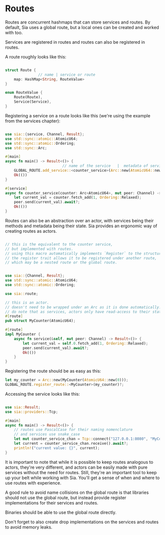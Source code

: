 # Routes

Routes are concurrent hashmaps that can store services and routes.
By default, Sia uses a global route, but a local ones can be created and worked with too.

Services are registered in routes and routes can also be registered in routes.

A route roughly looks like this:
```rust , no_run

struct Route {
               // name | service or route
    map: HashMap<String, RouteValue>
}

enum RouteValue {
    Route(Route),
    Service(Service),
}

```

Registering a service on a route looks like this (we're using the example from the services chapter):
```rust , no_run

use sia::{service, Channel, Result};
use std::sync::atomic::AtomicU64;
use std::sync::atomic::Ordering;
use std::sync::Arc;

#[main]
async fn main() -> Result<()> {
                          // name of the service   |  metadata of service
    GLOBAL_ROUTE.add_service::<counter_service>(Arc::new(AtomicU64::new(0)))?;
    Ok(())
}

#[service]
async fn counter_service(counter: Arc<AtomicU64>, mut peer: Channel) -> Result<()> {
    let current_val = counter.fetch_add(1, Ordering::Relaxed);
    peer.send(current_val).await?;
    Ok(())
}

```

Routes can also be an abstraction over an actor, with services being their methods
and metadata being their state. Sia provides an ergonomic way of creating routes
as actors.

```rust , no_run

// this is the equivalent to the counter service,
// but implemented with routes.
// using this macro automatically implements `Register` to the structure.
// the register trait allows it to be registered under another route,
// which may be a nested route or the global route.


use sia::{Channel, Result};
use std::sync::atomic::AtomicU64;
use std::sync::atomic::Ordering;

use sia::route;

// this is an actor.
// doesn't need to be wrapped under an Arc as it is done automatically.
// do note that as services, actors only have read-access to their state.
#[route]
pub struct MyCounter(AtomicU64);

#[route]
impl MyCounter {
    async fn service(&self, mut peer: Channel) -> Result<()> {
        let current_val = self.0.fetch_add(1, Ordering::Relaxed);
        peer.send(current_val).await?;
        Ok(())
    }
}

```

Registering the route should be as easy as this:
```rust , no_run
let my_counter = Arc::new(MyCounter(AtomicU64::new(0)));
GLOBAL_ROUTE.register_route::<MyCounter>(my_counter)?;
```

Accessing the service looks like this:
```rust , no_run

use sia::Result;
use sia::providers::Tcp;

#[main]
async fn main() -> Result<()> {
    // routes use PascalCase for their naming nomenclature
    // and services use snake_case
    let mut counter_service_chan = Tcp::connect("127.0.0.1:8080", "MyCounter/service").await?;
    let current = counter_service_chan.receive().await?;
    println!("current value: {}", current);
}

```

It is important to note that while it is possible to keep routes analogous to actors, they're very
different, and actors can be easily made with pure services without the need for routes. Still,
they're an important tool to keep up your belt while working with Sia. You'll get a sense
of when and where to use routes with experience.

A good rule to avoid name collisions on the global route is that libraries should not use the global route,
but instead provide register implementations for their services and routes.

Binaries should be able to use the global route directly.

Don't forget to also create drop implementations on the services and routes to avoid memory leaks.



